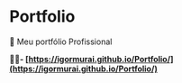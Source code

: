 # Portfolio
📖 Meu portfólio Profissional 

**👨‍💻- [https://igormurai.github.io/Portfolio/](https://igormurai.github.io/Portfolio/)**
